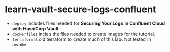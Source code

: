 # learn-vault-secure-logs-confluent

- `deploy` includes files needed for **Securing Your Logs in Confluent Cloud with HashiCorp Vault**.
- `dockerfiles` incles the files needed to create images for the tutorial.
- `terraform` is old terraform to create much of this lab.  Not tested in awhile.